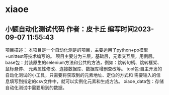# xiaoe
小额自动化测试代码
作者：皮卡丘
编写时间2023-09-07 11:55:43
----------------------------------
项目描述：
本项目是一个自动化测是的项目，主要运用了python+po模型+unittest等技术编写的。
项目主要分为三层，基础层，元素交互层，用例层。
base包：封装原生的selenium方法和公共的方法，例如：跳转句柄、跳转框架、鼠标悬停、
       元素属性修改、连接数据库、数据库增删查改等。
tool包:自主开发的自动化测试的小工具，只需要将获取到的元素地址、定位的方式和
       需要输入的信息填写到指定的csv文件中，就可以实例化元素和生成方法。
xiaoe_data包：存储自动化测试中需要用到的数据。


